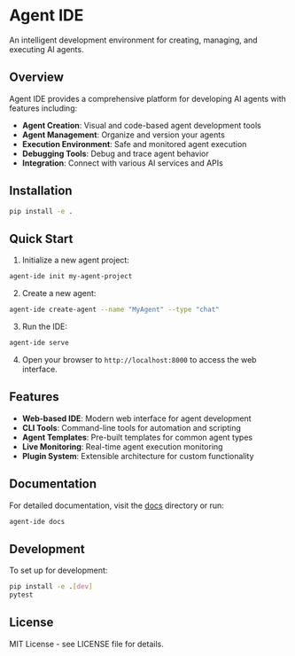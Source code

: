 # Agent IDE

An intelligent development environment for creating, managing, and executing AI agents.

## Overview

Agent IDE provides a comprehensive platform for developing AI agents with features including:

- **Agent Creation**: Visual and code-based agent development tools
- **Agent Management**: Organize and version your agents
- **Execution Environment**: Safe and monitored agent execution
- **Debugging Tools**: Debug and trace agent behavior
- **Integration**: Connect with various AI services and APIs

## Installation

```bash
pip install -e .
```

## Quick Start

1. Initialize a new agent project:
```bash
agent-ide init my-agent-project
```

2. Create a new agent:
```bash
agent-ide create-agent --name "MyAgent" --type "chat"
```

3. Run the IDE:
```bash
agent-ide serve
```

4. Open your browser to `http://localhost:8000` to access the web interface.

## Features

- **Web-based IDE**: Modern web interface for agent development
- **CLI Tools**: Command-line tools for automation and scripting
- **Agent Templates**: Pre-built templates for common agent types
- **Live Monitoring**: Real-time agent execution monitoring
- **Plugin System**: Extensible architecture for custom functionality

## Documentation

For detailed documentation, visit the [docs](./docs) directory or run:

```bash
agent-ide docs
```

## Development

To set up for development:

```bash
pip install -e .[dev]
pytest
```

## License

MIT License - see LICENSE file for details.